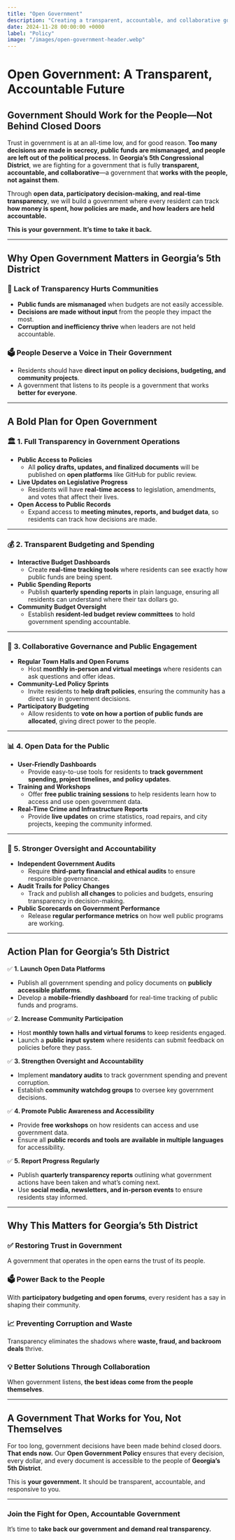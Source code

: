 ```yaml
---
title: "Open Government"
description: "Creating a transparent, accountable, and collaborative government that puts power in the hands of the people."
date: 2024-11-28 00:00:00 +0000
label: "Policy"
image: "/images/open-government-header.webp"
---
```


# **Open Government: A Transparent, Accountable Future**  

## **Government Should Work for the People—Not Behind Closed Doors**  

Trust in government is at an all-time low, and for good reason. **Too many decisions are made in secrecy, public funds are mismanaged, and people are left out of the political process.** In **Georgia’s 5th Congressional District**, we are fighting for a government that is fully **transparent, accountable, and collaborative**—a government that **works with the people, not against them**.  

Through **open data, participatory decision-making, and real-time transparency**, we will build a government where every resident can track **how money is spent, how policies are made, and how leaders are held accountable.**  

**This is your government. It’s time to take it back.**  

---

## **Why Open Government Matters in Georgia’s 5th District**  

### 🔎 **Lack of Transparency Hurts Communities**  
- **Public funds are mismanaged** when budgets are not easily accessible.  
- **Decisions are made without input** from the people they impact the most.  
- **Corruption and inefficiency thrive** when leaders are not held accountable.  

### 🗳️ **People Deserve a Voice in Their Government**  
- Residents should have **direct input on policy decisions, budgeting, and community projects**.  
- A government that listens to its people is a government that works **better for everyone**.  

---

## **A Bold Plan for Open Government**  

### 🏛️ **1. Full Transparency in Government Operations**  
- **Public Access to Policies**  
  - All **policy drafts, updates, and finalized documents** will be published on **open platforms** like GitHub for public review.  
- **Live Updates on Legislative Progress**  
  - Residents will have **real-time access** to legislation, amendments, and votes that affect their lives.  
- **Open Access to Public Records**  
  - Expand access to **meeting minutes, reports, and budget data**, so residents can track how decisions are made.  

---

### 💰 **2. Transparent Budgeting and Spending**  
- **Interactive Budget Dashboards**  
  - Create **real-time tracking tools** where residents can see exactly how public funds are being spent.  
- **Public Spending Reports**  
  - Publish **quarterly spending reports** in plain language, ensuring all residents can understand where their tax dollars go.  
- **Community Budget Oversight**  
  - Establish **resident-led budget review committees** to hold government spending accountable.  

---

### 🤝 **3. Collaborative Governance and Public Engagement**  
- **Regular Town Halls and Open Forums**  
  - Host **monthly in-person and virtual meetings** where residents can ask questions and offer ideas.  
- **Community-Led Policy Sprints**  
  - Invite residents to **help draft policies**, ensuring the community has a direct say in government decisions.  
- **Participatory Budgeting**  
  - Allow residents to **vote on how a portion of public funds are allocated**, giving direct power to the people.  

---

### 📊 **4. Open Data for the Public**  
- **User-Friendly Dashboards**  
  - Provide easy-to-use tools for residents to **track government spending, project timelines, and policy updates**.  
- **Training and Workshops**  
  - Offer **free public training sessions** to help residents learn how to access and use open government data.  
- **Real-Time Crime and Infrastructure Reports**  
  - Provide **live updates** on crime statistics, road repairs, and city projects, keeping the community informed.  

---

### 🔎 **5. Stronger Oversight and Accountability**  
- **Independent Government Audits**  
  - Require **third-party financial and ethical audits** to ensure responsible governance.  
- **Audit Trails for Policy Changes**  
  - Track and publish **all changes** to policies and budgets, ensuring transparency in decision-making.  
- **Public Scorecards on Government Performance**  
  - Release **regular performance metrics** on how well public programs are working.  

---

## **Action Plan for Georgia’s 5th District**  

✅ **1. Launch Open Data Platforms**  
- Publish all government spending and policy documents on **publicly accessible platforms**.  
- Develop a **mobile-friendly dashboard** for real-time tracking of public funds and programs.  

✅ **2. Increase Community Participation**  
- Host **monthly town halls and virtual forums** to keep residents engaged.  
- Launch a **public input system** where residents can submit feedback on policies before they pass.  

✅ **3. Strengthen Oversight and Accountability**  
- Implement **mandatory audits** to track government spending and prevent corruption.  
- Establish **community watchdog groups** to oversee key government decisions.  

✅ **4. Promote Public Awareness and Accessibility**  
- Provide **free workshops** on how residents can access and use government data.  
- Ensure all **public records and tools are available in multiple languages** for accessibility.  

✅ **5. Report Progress Regularly**  
- Publish **quarterly transparency reports** outlining what government actions have been taken and what’s coming next.  
- Use **social media, newsletters, and in-person events** to ensure residents stay informed.  

---

## **Why This Matters for Georgia’s 5th District**  

### ✅ **Restoring Trust in Government**  
A government that operates in the open earns the trust of its people.  

### 🗳️ **Power Back to the People**  
With **participatory budgeting and open forums**, every resident has a say in shaping their community.  

### 📈 **Preventing Corruption and Waste**  
Transparency eliminates the shadows where **waste, fraud, and backroom deals** thrive.  

### 💡 **Better Solutions Through Collaboration**  
When government listens, **the best ideas come from the people themselves**.  

---

## **A Government That Works for You, Not Themselves**  

For too long, government decisions have been made behind closed doors. **That ends now.** Our **Open Government Policy** ensures that every decision, every dollar, and every document is accessible to the people of **Georgia’s 5th District**.  

This is **your government.** It should be transparent, accountable, and responsive to you.  

---

### **Join the Fight for Open, Accountable Government**  

It’s time to **take back our government and demand real transparency.**  